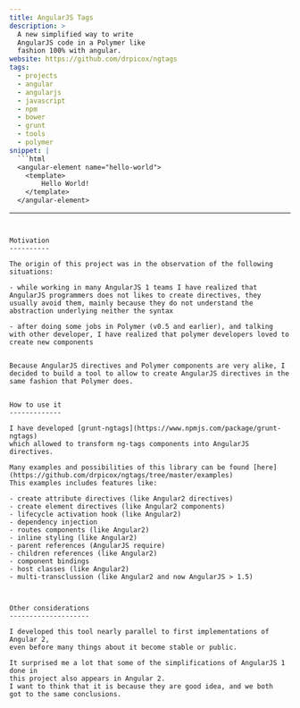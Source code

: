 ```yaml
---
title: AngularJS Tags
description: > 
  A new simplified way to write
  AngularJS code in a Polymer like
  fashion 100% with angular.
website: https://github.com/drpicox/ngtags
tags:
  - projects
  - angular
  - angularjs
  - javascript
  - npm
  - bower
  - grunt
  - tools
  - polymer
snippet: |
  ```html
  <angular-element name="hello-world">
    <template>
        Hello World!
    </template>
  </angular-element>
  ```
---
```


Motivation
----------

The origin of this project was in the observation of the following situations:

- while working in many AngularJS 1 teams I have realized that AngularJS programmers does not likes to create directives, they usually avoid them, mainly because they do not understand the abstraction underlying neither the syntax

- after doing some jobs in Polymer (v0.5 and earlier), and talking with other developer, I have realized that polymer developers loved to create new components


Because AngularJS directives and Polymer components are very alike, I decided to build a tool to allow to create AngularJS directives in the same fashion that Polymer does.


How to use it
-------------

I have developed [grunt-ngtags](https://www.npmjs.com/package/grunt-ngtags)
which allowed to transform ng-tags components into AngularJS directives.

Many examples and possibilities of this library can be found [here](https://github.com/drpicox/ngtags/tree/master/examples)
This examples includes features like:

- create attribute directives (like Angular2 directives)
- create element directives (like Angular2 components)
- lifecycle activation hook (like Angular2)
- dependency injection
- routes components (like Angular2)
- inline styling (like Angular2)
- parent references (AngularJS require)
- children references (like Angular2)
- component bindings
- host classes (like Angular2)
- multi-transclussion (like Angular2 and now AngularJS > 1.5)



Other considerations
--------------------

I developed this tool nearly parallel to first implementations of Angular 2,
even before many things about it become stable or public.

It surprised me a lot that some of the simplifications of AngularJS 1 done in
this project also appears in Angular 2. 
I want to think that it is because they are good idea, and we both 
got to the same conclusions.
